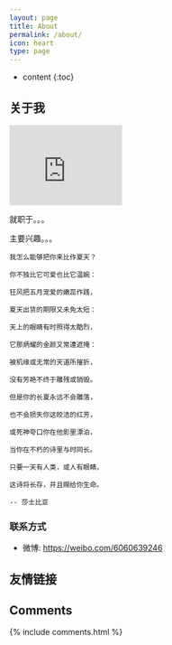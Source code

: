 ```yaml
---
layout: page
title: About
permalink: /about/
icon: heart
type: page
---
```


* content
{:toc}

## 关于我

<iframe src="https://githubbadge.appspot.com/bigsinger?s=1" style="border: 0;height: 142px;width: 200px;overflow: hidden;" frameBorder="0"></iframe>

就职于。。。

主要兴趣。。。


```
我怎么能够把你来比作夏天？

你不独比它可爱也比它温婉：

狂风把五月宠爱的嫩蕊作践，

夏天出赁的期限又未免太短：

天上的眼睛有时照得太酷烈，

它那炳耀的金颜又常遭遮掩：

被机缘或无常的天道所摧折，

没有芳艳不终于雕残或销毁。

但是你的长夏永远不会雕落，

也不会损失你这皎洁的红芳，

或死神夸口你在他影里漂泊，

当你在不朽的诗里与时同长。

只要一天有人类，或人有眼睛，

这诗将长存，并且赐给你生命。

-- 莎士比亚
```

### 联系方式
- 微博: <https://weibo.com/6060639246>

## 友情链接


## Comments

{% include comments.html %}

